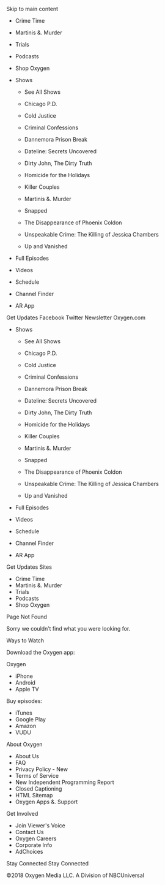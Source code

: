 Skip to main content

*   Crime Time
*   Martinis &. Murder
*   Trials
*   Podcasts
*   Shop Oxygen

*   Shows
    
    *   See All Shows
    
    *   Chicago P.D.
    *   Cold Justice
    *   Criminal Confessions
    *   Dannemora Prison Break
    *   Dateline: Secrets Uncovered
    *   Dirty John, The Dirty Truth
    *   Homicide for the Holidays
    
    *   Killer Couples
    *   Martinis &. Murder
    *   Snapped
    *   The Disappearance of Phoenix Coldon
    *   Unspeakable Crime: The Killing of Jessica Chambers
    *   Up and Vanished
*   Full Episodes
*   Videos
*   Schedule
*   Channel Finder
*   AR App

Get Updates Facebook Twitter Newsletter Oxygen.com

*   Shows
    
    *   See All Shows
    
    *   Chicago P.D.
    *   Cold Justice
    *   Criminal Confessions
    *   Dannemora Prison Break
    *   Dateline: Secrets Uncovered
    *   Dirty John, The Dirty Truth
    *   Homicide for the Holidays
    
    *   Killer Couples
    *   Martinis &. Murder
    *   Snapped
    *   The Disappearance of Phoenix Coldon
    *   Unspeakable Crime: The Killing of Jessica Chambers
    *   Up and Vanished
*   Full Episodes
*   Videos
*   Schedule
*   Channel Finder
*   AR App

Get Updates Sites

*   Crime Time
*   Martinis &. Murder
*   Trials
*   Podcasts
*   Shop Oxygen

Page Not Found

Sorry we couldn’t find what you were looking for.

Ways to Watch

Download the Oxygen app:

Oxygen

*   iPhone
*   Android
*   Apple TV

Buy episodes:

*   iTunes
*   Google Play
*   Amazon
*   VUDU

About Oxygen

*   About Us
*   FAQ
*   Privacy Policy - New
*   Terms of Service
*   New Independent Programming Report
*   Closed Captioning
*   HTML Sitemap
*   Oxygen Apps &. Support

Get Involved

*   Join Viewer's Voice
*   Contact Us
*   Oxygen Careers
*   Corporate Info
*   AdChoices

Stay Connected Stay Connected

©2018 Oxygen Media LLC. A Division of NBCUniversal